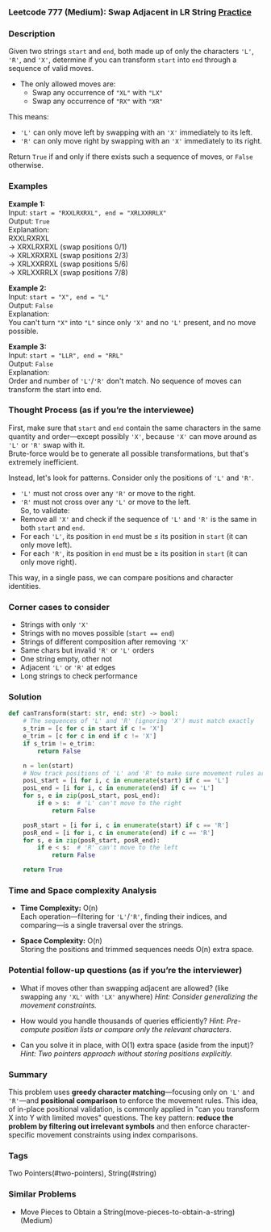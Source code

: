 ### Leetcode 777 (Medium): Swap Adjacent in LR String [Practice](https://leetcode.com/problems/swap-adjacent-in-lr-string)

### Description  
Given two strings `start` and `end`, both made up of only the characters `'L'`, `'R'`, and `'X'`, determine if you can transform `start` into `end` through a sequence of valid moves.  
- The only allowed moves are:
  - Swap any occurrence of `"XL"` with `"LX"`
  - Swap any occurrence of `"RX"` with `"XR"`
  
This means:
- `'L'` can only move left by swapping with an `'X'` immediately to its left.
- `'R'` can only move right by swapping with an `'X'` immediately to its right.

Return `True` if and only if there exists such a sequence of moves, or `False` otherwise.

### Examples  

**Example 1:**  
Input: `start = "RXXLRXRXL", end = "XRLXXRRLX"`  
Output: `True`  
Explanation:  
RXXLRXRXL  
→ XRXLRXRXL (swap positions 0/1)  
→ XRLXRXRXL (swap positions 2/3)  
→ XRLXXRRXL (swap positions 5/6)  
→ XRLXXRRLX (swap positions 7/8)  

**Example 2:**  
Input: `start = "X", end = "L"`  
Output: `False`  
Explanation:  
You can't turn `"X"` into `"L"` since only `'X'` and no `'L'` present, and no move possible.

**Example 3:**  
Input: `start = "LLR", end = "RRL"`  
Output: `False`  
Explanation:  
Order and number of `'L'`/`'R'` don't match. No sequence of moves can transform the start into end.

### Thought Process (as if you’re the interviewee)  

First, make sure that `start` and `end` contain the same characters in the same quantity and order—except possibly `'X'`, because `'X'` can move around as `'L'` or `'R'` swap with it.  
Brute-force would be to generate all possible transformations, but that's extremely inefficient.

Instead, let's look for patterns. Consider only the positions of `'L'` and `'R'`.  
- `'L'` must not cross over any `'R'` or move to the right.  
- `'R'` must not cross over any `'L'` or move to the left.  
So, to validate:
- Remove all `'X'` and check if the sequence of `'L'` and `'R'` is the same in both `start` and `end`.
- For each `'L'`, its position in `end` must be ≤ its position in `start` (it can only move left).
- For each `'R'`, its position in `end` must be ≥ its position in `start` (it can only move right).

This way, in a single pass, we can compare positions and character identities.

### Corner cases to consider  
- Strings with only `'X'`  
- Strings with no moves possible (`start == end`)  
- Strings of different composition after removing `'X'`  
- Same chars but invalid `'R'` or `'L'` orders  
- One string empty, other not  
- Adjacent `'L'` or `'R'` at edges  
- Long strings to check performance

### Solution

```python
def canTransform(start: str, end: str) -> bool:
    # The sequences of 'L' and 'R' (ignoring 'X') must match exactly
    s_trim = [c for c in start if c != 'X']
    e_trim = [c for c in end if c != 'X']
    if s_trim != e_trim:
        return False

    n = len(start)
    # Now track positions of 'L' and 'R' to make sure movement rules are followed
    posL_start = [i for i, c in enumerate(start) if c == 'L']
    posL_end = [i for i, c in enumerate(end) if c == 'L']
    for s, e in zip(posL_start, posL_end):
        if e > s:  # 'L' can't move to the right
            return False

    posR_start = [i for i, c in enumerate(start) if c == 'R']
    posR_end = [i for i, c in enumerate(end) if c == 'R']
    for s, e in zip(posR_start, posR_end):
        if e < s:  # 'R' can't move to the left
            return False

    return True
```

### Time and Space complexity Analysis  

- **Time Complexity:** O(n)  
  Each operation—filtering for `'L'`/`'R'`, finding their indices, and comparing—is a single traversal over the strings.

- **Space Complexity:** O(n)  
  Storing the positions and trimmed sequences needs O(n) extra space.

### Potential follow-up questions (as if you’re the interviewer)  

- What if moves other than swapping adjacent are allowed? (like swapping any `'XL'` with `'LX'` anywhere)
  *Hint: Consider generalizing the movement constraints.*

- How would you handle thousands of queries efficiently?
  *Hint: Pre-compute position lists or compare only the relevant characters.*

- Can you solve it in place, with O(1) extra space (aside from the input)?
  *Hint: Two pointers approach without storing positions explicitly.*

### Summary
This problem uses **greedy character matching**—focusing only on `'L'` and `'R'`—and **positional comparison** to enforce the movement rules. This idea, of in-place positional validation, is commonly applied in "can you transform X into Y with limited moves" questions. The key pattern: **reduce the problem by filtering out irrelevant symbols** and then enforce character-specific movement constraints using index comparisons.

### Tags
Two Pointers(#two-pointers), String(#string)

### Similar Problems
- Move Pieces to Obtain a String(move-pieces-to-obtain-a-string) (Medium)